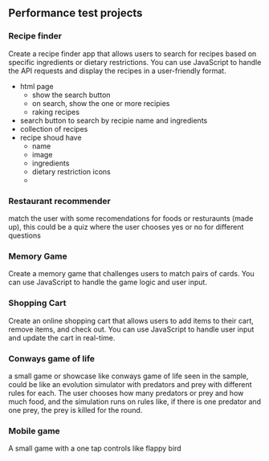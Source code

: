 ## Performance test projects

### Recipe finder
Create a recipe finder app that allows users to search for recipes based on specific ingredients or dietary restrictions. You can use JavaScript to handle the API requests and display the recipes in a user-friendly format.

- html page
  - show the search button
  - on search, show the one or more recipies
  - raking recipes 
- search button to search by recipie name and ingredients
- collection of recipes
- recipe shoud have
  - name
  - image
  - ingredients
  - dietary restriction icons
  - 



### Restaurant recommender
match the user with some recomendations for foods or resturaunts (made up), this could be a quiz where the user chooses yes or no for different questions


### Memory Game
Create a memory game that challenges users to match pairs of cards. You can use JavaScript to handle the game logic and user input.

### Shopping Cart 
Create an online shopping cart that allows users to add items to their cart, remove items, and check out. You can use JavaScript to handle user input and update the cart in real-time.
### Conways game of life
a small game or showcase like conways game of life seen in the sample, could be like an evolution simulator with predators and prey with different rules for each. The user chooses how many predators or prey and how much food, and the simulation runs on rules like, if there is one predator and one prey, the prey is killed for the round. 

### Mobile game
A small game with a one tap controls like flappy bird 

